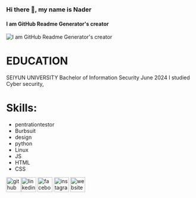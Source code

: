 ### Hi there 👋, my name is Nader
#### I am GitHub Readme Generator's creator

![I am GitHub Readme Generator's creator](file:///C:/Users/G.B/Downloads/WhatsApp%20Image%202024-09-30%20at%205.19.22%20PM.jpeg)



# EDUCATION

SEIYUN UNIVERSITY Bachelor of Information Security June 2024 I studied Cyber security,

# Skills:
* pentrationtestor 
* Burbsuit
* design
* python
* Linux
* JS
* HTML
* CSS


[<img src='https://cdn.jsdelivr.net/npm/simple-icons@3.0.1/icons/github.svg' alt='github' height='40'>](https://github.com/github.com/NaderAmeen-A)[<img src='https://cdn.jsdelivr.net/npm/simple-icons@3.0.1/icons/linkedin.svg' alt='linkedin' height='40'>](https://www.linkedin.com/in/inkedin.com/in/nader-alhwamail-532907314//)  [<img src='https://cdn.jsdelivr.net/npm/simple-icons@3.0.1/icons/facebook.svg' alt='facebook' height='40'>](https://www.facebook.com/facebook.com/profile.php?id=100090752036852)  [<img src='https://cdn.jsdelivr.net/npm/simple-icons@3.0.1/icons/instagram.svg' alt='instagram' height='40'>](https://www.instagram.com/na9era,a/)  [<img src='https://cdn.jsdelivr.net/npm/simple-icons@3.0.1/icons/icloud.svg' alt='website' height='40'>](https://medium.com/@na9eraa44/hack-the-box-meow-faw-dancing-redeemer-only-solution-without-setps-the-flag-ready-to-copy-paste-d6acc7585481)  

